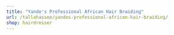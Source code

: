 ```yaml
---
title: "Yande's Professional African Hair Braiding"
url: /tallahassee/yandes-professional-african-hair-braiding/
shop: hairdresser
---
```

